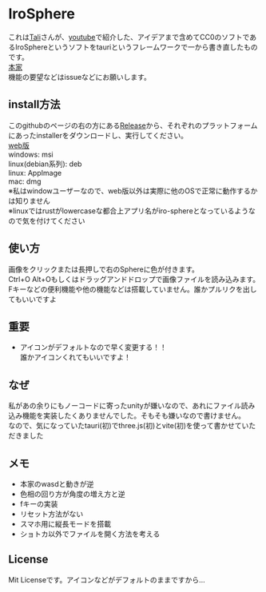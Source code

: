 # IroSphere

これは[Tali](https://github.com/TaliPhoto)さんが、[youtube](https://youtu.be/jrCr4j_qdPo)で紹介した、アイデアまで含めてCC0のソフトであるIroSphereというソフトをtauriというフレームワークで一から書き直したものです。<br>
[本家](https://github.com/TaliPhoto/IroSphere)<br>
機能の要望などはissueなどにお願いします。

## install方法
このgithubのページの右の方にある[Release](https://github.com/oligami-0424/IroSphere/releases/latest)から、それぞれのプラットフォームにあったinstallerをダウンロードし、実行してください。<br>
[web版](https://oligami-0424.github.io/IroSphere/) <br>
windows: msi<br>
linux(debian系列): deb <br>
linux: AppImage<br>
mac: dmg<br>
※私はwindowユーザーなので、web版以外は実際に他のOSで正常に動作するかは知りません<br>
※linuxではrustがlowercaseな都合上アプリ名がiro-sphereとなっているようなので気を付けてください

## 使い方
画像をクリックまたは長押しで右のSphereに色が付きます。<br>
Ctrl+O Alt+Oもしくはドラッグアンドドロップで画像ファイルを読み込みます。<br>
Fキーなどの便利機能や他の機能などは搭載していません。誰かプルリクを出してもいいですよ

## 重要
- アイコンがデフォルトなので早く変更する！！<br>
誰かアイコンくれてもいいですよ！

## なぜ
私があの余りにもノーコードに寄ったunityが嫌いなので、あれにファイル読み込み機能を実装したくありませんでした。そもそも嫌いなので書けません。<br>
なので、気になっていたtauri(初)でthree.js(初)とvite(初)を使って書かせていただきました

## メモ
- 本家のwasdと動きが逆
- 色相の回り方が角度の増え方と逆
- fキーの実装
- リセット方法がない
- スマホ用に縦長モードを搭載
- ショトカ以外でファイルを開く方法を考える

## License
Mit Licenseです。アイコンなどがデフォルトのままですから...

